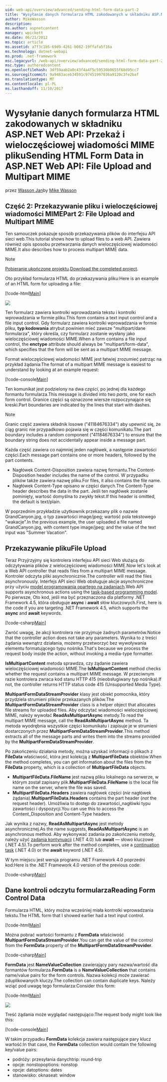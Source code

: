 ```yaml
---
uid: web-api/overview/advanced/sending-html-form-data-part-2
title: "Wysyłanie danych formularza HTML zakodowanych w składniku ASP.NET Web API: Przekaż i wieloczęściowej wiadomości MIME pliku | Dokumentacja firmy Microsoft"
author: MikeWasson
description: 
ms.author: aspnetcontent
manager: wpickett
ms.date: 06/21/2012
ms.topic: article
ms.assetid: a7f3c1b5-69d9-4261-b082-19ffafa5f16a
ms.technology: dotnet-webapi
ms.prod: .net-framework
msc.legacyurl: /web-api/overview/advanced/sending-html-form-data-part-2
msc.type: authoredcontent
ms.openlocfilehash: 3df59aab2a0c43f4a4f5c59530b0655f68d95cc7
ms.sourcegitcommit: 9a9483aceb34591c97451997036a9120c3fe2baf
ms.translationtype: MT
ms.contentlocale: pl-PL
ms.lasthandoff: 11/10/2017
---
```

<a name="sending-html-form-data-in-aspnet-web-api-file-upload-and-multipart-mime"></a><span data-ttu-id="5ba46-102">Wysyłanie danych formularza HTML zakodowanych w składniku ASP.NET Web API: Przekaż i wieloczęściowej wiadomości MIME pliku</span><span class="sxs-lookup"><span data-stu-id="5ba46-102">Sending HTML Form Data in ASP.NET Web API: File Upload and Multipart MIME</span></span>
====================
<span data-ttu-id="5ba46-103">przez [Wasson Jan](https://github.com/MikeWasson)</span><span class="sxs-lookup"><span data-stu-id="5ba46-103">by [Mike Wasson](https://github.com/MikeWasson)</span></span>

## <a name="part-2-file-upload-and-multipart-mime"></a><span data-ttu-id="5ba46-104">Część 2: Przekazywanie pliku i wieloczęściowej wiadomości MIME</span><span class="sxs-lookup"><span data-stu-id="5ba46-104">Part 2: File Upload and Multipart MIME</span></span>

<span data-ttu-id="5ba46-105">Ten samouczek pokazuje sposób przekazywania plików do interfejsu API sieci web.</span><span class="sxs-lookup"><span data-stu-id="5ba46-105">This tutorial shows how to upload files to a web API.</span></span> <span data-ttu-id="5ba46-106">Zawiera również opis sposobu przetwarzania danych wieloczęściowej wiadomości MIME.</span><span class="sxs-lookup"><span data-stu-id="5ba46-106">It also describes how to process multipart MIME data.</span></span>

> [!NOTE]
> <span data-ttu-id="5ba46-107">[Pobieranie ukończone projektu](https://code.msdn.microsoft.com/ASPNET-Web-API-File-Upload-a8c0fb0d).</span><span class="sxs-lookup"><span data-stu-id="5ba46-107">[Download the completed project](https://code.msdn.microsoft.com/ASPNET-Web-API-File-Upload-a8c0fb0d).</span></span>


<span data-ttu-id="5ba46-108">Oto przykład formularza HTML do przekazywania pliku:</span><span class="sxs-lookup"><span data-stu-id="5ba46-108">Here is an example of an HTML form for uploading a file:</span></span>

[!code-html[Main](sending-html-form-data-part-2/samples/sample1.html)]

![](sending-html-form-data-part-2/_static/image1.png)

<span data-ttu-id="5ba46-109">Ten formularz zawiera kontrolki wprowadzania tekstu i kontrolki wprowadzania w formie pliku.</span><span class="sxs-lookup"><span data-stu-id="5ba46-109">This form contains a text input control and a file input control.</span></span> <span data-ttu-id="5ba46-110">Gdy formularz zawiera kontrolki wprowadzania w formie pliku, **typ kodowania** atrybut powinien mieć zawsze &quot;multipart/dane formularza&quot;, który określa, czy formularz zostanie wysłany jako wieloczęściowej wiadomości MIME.</span><span class="sxs-lookup"><span data-stu-id="5ba46-110">When a form contains a file input control, the **enctype** attribute should always be &quot;multipart/form-data&quot;, which specifies that the form will be sent as a multipart MIME message.</span></span>

<span data-ttu-id="5ba46-111">Format wieloczęściowej wiadomości MIME jest łatwiej zrozumieć patrząc na przykład żądania:</span><span class="sxs-lookup"><span data-stu-id="5ba46-111">The format of a multipart MIME message is easiest to understand by looking at an example request:</span></span>

[!code-console[Main](sending-html-form-data-part-2/samples/sample2.cmd)]

<span data-ttu-id="5ba46-112">Ten komunikat jest podzielony na dwa *części*, po jednej dla każdego formantu formularza.</span><span class="sxs-lookup"><span data-stu-id="5ba46-112">This message is divided into two *parts*, one for each form control.</span></span> <span data-ttu-id="5ba46-113">Granice części są oznaczone wiersze rozpoczynające się kreski.</span><span class="sxs-lookup"><span data-stu-id="5ba46-113">Part boundaries are indicated by the lines that start with dashes.</span></span>

> [!NOTE]
> <span data-ttu-id="5ba46-114">Granic część zawiera składnik losowe (&quot;41184676334&quot;) aby upewnić się, że ciąg granic nie przypadkowo pojawia się w części komunikatu.</span><span class="sxs-lookup"><span data-stu-id="5ba46-114">The part boundary includes a random component (&quot;41184676334&quot;) to ensure that the boundary string does not accidentally appear inside a message part.</span></span>


<span data-ttu-id="5ba46-115">Każda część zawiera co najmniej jeden nagłówek, a następnie zawartości części.</span><span class="sxs-lookup"><span data-stu-id="5ba46-115">Each message part contains one or more headers, followed by the part contents.</span></span>

- <span data-ttu-id="5ba46-116">Nagłówek Content-Disposition zawiera nazwę formantu.</span><span class="sxs-lookup"><span data-stu-id="5ba46-116">The Content-Disposition header includes the name of the control.</span></span> <span data-ttu-id="5ba46-117">W przypadku plików także zawiera nazwę pliku.</span><span class="sxs-lookup"><span data-stu-id="5ba46-117">For files, it also contains the file name.</span></span>
- <span data-ttu-id="5ba46-118">Nagłówek Content-Type opisano w części danych.</span><span class="sxs-lookup"><span data-stu-id="5ba46-118">The Content-Type header describes the data in the part.</span></span> <span data-ttu-id="5ba46-119">Jeśli ten nagłówek zostanie pominięty, wartość domyślna to zwykły tekst.</span><span class="sxs-lookup"><span data-stu-id="5ba46-119">If this header is omitted, the default is text/plain.</span></span>

<span data-ttu-id="5ba46-120">W poprzednim przykładzie użytkownik przekazany plik o nazwie GrandCanyon.jpg, o typ zawartości image/jpeg; wartość pola tekstowego &quot;wakacje&quot;.</span><span class="sxs-lookup"><span data-stu-id="5ba46-120">In the previous example, the user uploaded a file named GrandCanyon.jpg, with content type image/jpeg; and the value of the text input was &quot;Summer Vacation&quot;.</span></span>

## <a name="file-upload"></a><span data-ttu-id="5ba46-121">Przekazywanie pliku</span><span class="sxs-lookup"><span data-stu-id="5ba46-121">File Upload</span></span>

<span data-ttu-id="5ba46-122">Teraz Przyjrzyjmy się kontrolera interfejsu API sieci Web służącą do odczytywania plików z wieloczęściowej wiadomości MIME.</span><span class="sxs-lookup"><span data-stu-id="5ba46-122">Now let's look at a Web API controller that reads files from a multipart MIME message.</span></span> <span data-ttu-id="5ba46-123">Kontroler odczyta pliki asynchronicznie.</span><span class="sxs-lookup"><span data-stu-id="5ba46-123">The controller will read the files asynchronously.</span></span> <span data-ttu-id="5ba46-124">Interfejs API sieci Web obsługuje akcje asynchroniczne przy użyciu [model programowania opartego na zadaniach](https://msdn.microsoft.com/library/dd460693.aspx).</span><span class="sxs-lookup"><span data-stu-id="5ba46-124">Web API supports asynchronous actions using the [task-based programming model](https://msdn.microsoft.com/library/dd460693.aspx).</span></span> <span data-ttu-id="5ba46-125">Po pierwsze, Oto kod, jeśli ma być przeznaczona dla platformy .NET Framework 4.5, która obsługuje **async** i **await** słów kluczowych.</span><span class="sxs-lookup"><span data-stu-id="5ba46-125">First, here is the code if you are targeting .NET Framework 4.5, which supports the **async** and **await** keywords.</span></span>

[!code-csharp[Main](sending-html-form-data-part-2/samples/sample3.cs)]

<span data-ttu-id="5ba46-126">Zwróć uwagę, że akcji kontrolera nie przyjmuje żadnych parametrów.</span><span class="sxs-lookup"><span data-stu-id="5ba46-126">Notice that the controller action does not take any parameters.</span></span> <span data-ttu-id="5ba46-127">Wynika to z treści żądania wewnątrz działania, możemy przetworzyć bez wywoływania elementu formatującego typu nośnika.</span><span class="sxs-lookup"><span data-stu-id="5ba46-127">That's because we process the request body inside the action, without invoking a media-type formatter.</span></span>

<span data-ttu-id="5ba46-128">**IsMultipartContent** metoda sprawdza, czy żądanie zawiera wieloczęściowej wiadomości MIME.</span><span class="sxs-lookup"><span data-stu-id="5ba46-128">The **IsMultipartContent** method checks whether the request contains a multipart MIME message.</span></span> <span data-ttu-id="5ba46-129">W przeciwnym razie kontrolera zwraca kod stanu HTTP 415 (nieobsługiwany typ nośnika).</span><span class="sxs-lookup"><span data-stu-id="5ba46-129">If not, the controller returns HTTP status code 415 (Unsupported Media Type).</span></span>

<span data-ttu-id="5ba46-130">**MultipartFormDataStreamProvider** klasy jest obiekt pomocnika, który przydziela strumieni plików przekazanych plików.</span><span class="sxs-lookup"><span data-stu-id="5ba46-130">The **MultipartFormDataStreamProvider** class is a helper object that allocates file streams for uploaded files.</span></span> <span data-ttu-id="5ba46-131">Aby odczytać wiadomości wieloczęściowej MIME, należy wywołać **ReadAsMultipartAsync** metody.</span><span class="sxs-lookup"><span data-stu-id="5ba46-131">To read the multipart MIME message, call the **ReadAsMultipartAsync** method.</span></span> <span data-ttu-id="5ba46-132">Ta metoda wyodrębnia wszystkie części komunikatu i zapisuje je w strumieni dostarczonych przez **MultipartFormDataStreamProvider**.</span><span class="sxs-lookup"><span data-stu-id="5ba46-132">This method extracts all of the message parts and writes them into the streams provided by the **MultipartFormDataStreamProvider**.</span></span>

<span data-ttu-id="5ba46-133">Po zakończeniu działania metody, można uzyskać informacji o plikach z **FileData** właściwość, która jest kolekcją z **MultipartFileData** obiektów.</span><span class="sxs-lookup"><span data-stu-id="5ba46-133">When the method completes, you can get information about the files from the **FileData** property, which is a collection of **MultipartFileData** objects.</span></span>

- <span data-ttu-id="5ba46-134">**MultipartFileData.FileName** jest nazwą pliku lokalnego na serwerze, w którym został zapisany plik.</span><span class="sxs-lookup"><span data-stu-id="5ba46-134">**MultipartFileData.FileName** is the local file name on the server, where the file was saved.</span></span>
- <span data-ttu-id="5ba46-135">**MultipartFileData.Headers** zawiera nagłówek części (*nie* nagłówek żądania).</span><span class="sxs-lookup"><span data-stu-id="5ba46-135">**MultipartFileData.Headers** contains the part header (*not* the request header).</span></span> <span data-ttu-id="5ba46-136">Umożliwia to dostęp do zawartości\_nagłówki typu zawartości i dyspozycji.</span><span class="sxs-lookup"><span data-stu-id="5ba46-136">You can use this to access the Content\_Disposition and Content-Type headers.</span></span>

<span data-ttu-id="5ba46-137">Jak wynika z nazwy, **ReadAsMultipartAsync** jest metody asynchronicznej.</span><span class="sxs-lookup"><span data-stu-id="5ba46-137">As the name suggests, **ReadAsMultipartAsync** is an asynchronous method.</span></span> <span data-ttu-id="5ba46-138">Aby wykonywać zadania po zakończeniu metody, należy użyć [zadania kontynuacji](https://msdn.microsoft.com/en-us/library/ee372288.aspx) (.NET 4.0) lub **await** — słowo kluczowe (.NET 4.5).</span><span class="sxs-lookup"><span data-stu-id="5ba46-138">To perform work after the method completes, use a [continuation task](https://msdn.microsoft.com/en-us/library/ee372288.aspx) (.NET 4.0) or the **await** keyword (.NET 4.5).</span></span>

<span data-ttu-id="5ba46-139">W tym miejscu jest wersja programu .NET Framework 4.0 poprzedni kod:</span><span class="sxs-lookup"><span data-stu-id="5ba46-139">Here is the .NET Framework 4.0 version of the previous code:</span></span>

[!code-csharp[Main](sending-html-form-data-part-2/samples/sample4.cs)]

## <a name="reading-form-control-data"></a><span data-ttu-id="5ba46-140">Dane kontroli odczytu formularza</span><span class="sxs-lookup"><span data-stu-id="5ba46-140">Reading Form Control Data</span></span>

<span data-ttu-id="5ba46-141">Formularza HTML, który można wcześniej miała kontrolki wprowadzania tekstu.</span><span class="sxs-lookup"><span data-stu-id="5ba46-141">The HTML form that I showed earlier had a text input control.</span></span>

[!code-html[Main](sending-html-form-data-part-2/samples/sample5.html)]

<span data-ttu-id="5ba46-142">Można pobrać wartości formantu z **FormData** właściwość **MultipartFormDataStreamProvider**.</span><span class="sxs-lookup"><span data-stu-id="5ba46-142">You can get the value of the control from the **FormData** property of the **MultipartFormDataStreamProvider**.</span></span>

[!code-csharp[Main](sending-html-form-data-part-2/samples/sample6.cs?highlight=15)]

<span data-ttu-id="5ba46-143">**FormData** jest **NameValueCollection** zawierający pary nazwa/wartość dla formantów formularza.</span><span class="sxs-lookup"><span data-stu-id="5ba46-143">**FormData** is a **NameValueCollection** that contains name/value pairs for the form controls.</span></span> <span data-ttu-id="5ba46-144">Nazwa kolekcji może zawierać zduplikowanych kluczy.</span><span class="sxs-lookup"><span data-stu-id="5ba46-144">The collection can contain duplicate keys.</span></span> <span data-ttu-id="5ba46-145">Należy wziąć pod uwagę tego formularza:</span><span class="sxs-lookup"><span data-stu-id="5ba46-145">Consider this form:</span></span>

[!code-html[Main](sending-html-form-data-part-2/samples/sample7.html)]

![](sending-html-form-data-part-2/_static/image2.png)

<span data-ttu-id="5ba46-146">Treść żądania może wyglądać następująco:</span><span class="sxs-lookup"><span data-stu-id="5ba46-146">The request body might look like this:</span></span>

[!code-console[Main](sending-html-form-data-part-2/samples/sample8.cmd)]

<span data-ttu-id="5ba46-147">W takim przypadku **FormData** kolekcja zawiera następujące pary klucz wartość:</span><span class="sxs-lookup"><span data-stu-id="5ba46-147">In that case, the **FormData** collection would contain the following key/value pairs:</span></span>

- <span data-ttu-id="5ba46-148">podróży: przesyłania danych</span><span class="sxs-lookup"><span data-stu-id="5ba46-148">trip: round-trip</span></span>
- <span data-ttu-id="5ba46-149">opcje: nonstop</span><span class="sxs-lookup"><span data-stu-id="5ba46-149">options: nonstop</span></span>
- <span data-ttu-id="5ba46-150">opcje: dat</span><span class="sxs-lookup"><span data-stu-id="5ba46-150">options: dates</span></span>
- <span data-ttu-id="5ba46-151">stanowisko: okna</span><span class="sxs-lookup"><span data-stu-id="5ba46-151">seat: window</span></span>
